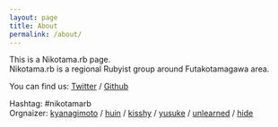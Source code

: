 ```yaml
---
layout: page
title: About
permalink: /about/
---
```


This is a Nikotama.rb page.  
Nikotama.rb is a regional Rubyist group around Futakotamagawa area.

You can find us:
[Twitter][twitter-account] /
[Github][github-org]

[twitter-account]: https://twitter.com/nikotama_rb
[github-org]: https://github.com/nikotama-rb

Hashtag: #nikotamarb  
Orgnaizer: [kyanagimoto][kyanagimoto-twitter] / [huin][huin-twitter] / [kisshy][kissy-github] / [yusuke][yusuke-github] / [unlearned][unlearned-github] / [hide][hide-github]

[kyanagimoto-twitter]: https://twitter.com/kyanagimoto
[huin-twitter]: https://twitter.com/huin
[kissy-github]: https://github.com/kisshy0601
[yusuke-github]: https://github.com/ysk1180
[unlearned-github]: https://github.com/unlearned
[hide-github]: https://github.com/exelexe

